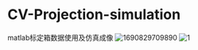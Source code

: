 # CV-Projection-simulation
matlab标定箱数据使用及仿真成像
![1690829709890](https://github.com/Kylin-TechCenter/CV-Projection-simulation/assets/109327979/ca777c06-cc67-4ab5-a1bc-ddf920c29eaa)
![1](https://github.com/Kylin-TechCenter/CV-Projection-simulation/assets/109327979/9f160737-f2da-45c8-a7eb-3bd0b0fd7597)
